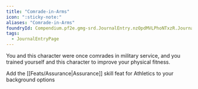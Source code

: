 ```yaml
---
title: "Comrade-in-Arms"
icon: ":sticky-note:"
aliases: "Comrade-in-Arms"
foundryId: Compendium.pf2e.gmg-srd.JournalEntry.nzOpdMVLPhoNTxzR.JournalEntryPage.k0Eo1QWfHgGHvHX6
tags:
  - JournalEntryPage
---
```

You and this character were once comrades in military service, and you trained yourself and this character to improve your physical fitness.

Add the [[Feats/Assurance|Assurance]] skill feat for Athletics to your background options